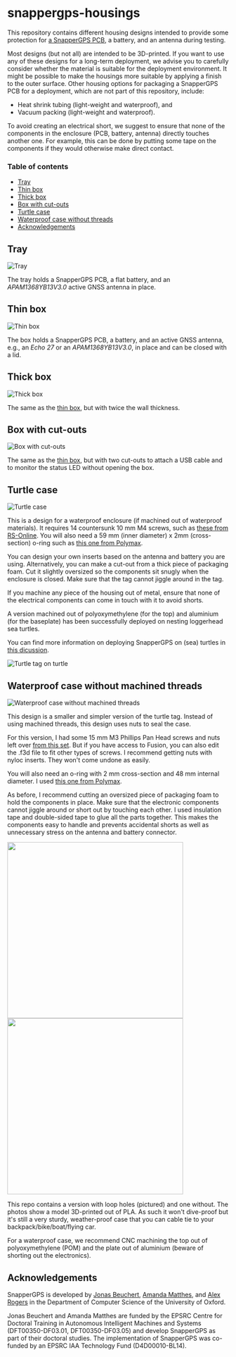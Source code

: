 # snappergps-housings

This repository contains different housing designs intended to provide some protection for [a SnapperGPS PCB](https://github.com/SnapperGPS/snappergps-pcb/), a battery, and an antenna during testing.

Most designs (but not all) are intended to be 3D-printed.
If you want to use any of these designs for a long-term deployment, we advise you to carefully consider whether the material is suitable for the deployment environment.
It might be possible to make the housings more suitable by applying a finish to the outer surface.
Other housing options for packaging a SnapperGPS PCB for a deployment, which are not part of this repository, include:
* Heat shrink tubing (light-weight and waterproof), and
* Vacuum packing (light-weight and waterproof).

To avoid creating an electrical short, we suggest to ensure that none of the components in the enclosure (PCB, battery, antenna) directly touches another one. For example, this can be done by putting some tape on the components if they would otherwise make direct contact.

### Table of contents

  * [Tray](#tray)
  * [Thin box](#thin-box)
  * [Thick box](#thick-box)
  * [Box with cut-outs](#box-with-cut-outs)
  * [Turtle case](#turtle-case)
  * [Waterproof case without threads](#waterproof-case-without-machined-threads)
  * [Acknowledgements](#acknowledgements)

## Tray

![Tray](images/snappergps-tray.png)

The tray holds a SnapperGPS PCB, a flat battery, and an *APAM1368YB13V3.0* active GNSS antenna in place.

## Thin box

![Thin box](images/snappergps-thin-box.png)

The box holds a SnapperGPS PCB, a battery, and an active GNSS antenna, e.g., an *Echo 27* or an *APAM1368YB13V3.0*, in place and can be closed with a lid.

## Thick box

![Thick box](images/snappergps-thick-box.png)

The same as the [thin box](thin-box), but with twice the wall thickness.

## Box with cut-outs

![Box with cut-outs](images/snappergps-box-with-cut-outs.png)

The same as the [thin box](thin-box), but with two cut-outs to attach a USB cable and to monitor the status LED without opening the box.

## Turtle case

![Turtle case](images/turtle_case_engineering_drawing.png)

This is a design for a waterproof enclosure (if machined out of waterproof materials). It requires 14 countersunk 10 mm M4 screws, such as [these from RS-Online](https://uk.rs-online.com/web/p/socket-screws/2328388). You will also need a 59 mm (inner diameter) x 2mm (cross-section) o-ring such as [this one from Polymax](https://www.polymax.co.uk/o-ring-59mm-id-x-2mm-cs-epdm-70-sha).

You can design your own inserts based on the antenna and battery you are using. Alternatively, you can make a cut-out from a thick piece of packaging foam. Cut it slightly oversized so the components sit snugly when the enclosure is closed. Make sure that the tag cannot jiggle around in the tag.

If you machine any piece of the housing out of metal, ensure that none of the electrical components can come in touch with it to avoid shorts.

A version machined out of polyoxymethylene (for the top) and aluminium (for the baseplate) has been successfully deployed on nesting loggerhead sea turtles.

You can find more information on deploying SnapperGPS on (sea) turtles in [this dicussion](https://github.com/orgs/SnapperGPS/discussions/4).

![Turtle tag on turtle](images/tag_on_turtle.jpg)


## Waterproof case without machined threads

![Waterproof case without machined threads](snappergps-waterproof-case-no-threads-2022/images/assembly.jpg)

This design is a smaller and simpler version of the turtle tag. Instead of using machined threads, this design uses nuts to seal the case.

For this version, I had some 15 mm M3 Phillips Pan Head screws and nuts left over [from this set](https://www.amazon.co.uk/gp/product/B08789D7M5). But if you have access to Fusion, you can also edit the .f3d file to fit other types of screws. I recommend getting nuts with nyloc inserts. They won't come undone as easily.

You will also need an o-ring with 2 mm cross-section and 48 mm internal diameter. I used [this one from Polymax](https://www.polymax.co.uk/o-ring-sizes-48mm-id-x-2mm-cs-nitrile-70-sha-fda).


As before, I recommend cutting an oversized piece of packaging foam to hold the components in place. Make sure that the electronic components cannot jiggle around or short out by touching each other. I used insulation tape and double-sided tape to glue all the parts together. This makes the components easy to handle and prevents accidental shorts as well as unnecessary stress on the antenna and battery connector.

<img src = "snappergps-waterproof-case-no-threads-2022/images/case.jpg" width ="400" /> <img src = "snappergps-waterproof-case-no-threads-2022/images/back.jpg" width ="400" />

This repo contains a version with loop holes (pictured) and one without. The photos show a model 3D-printed out of PLA. As such it won't dive-proof but it's still a very sturdy, weather-proof case that you can cable tie to your backpack/bike/boat/flying car.

For a waterproof case, we recommend CNC machining the top out of polyoxymethylene (POM) and the plate out of aluminium (beware of shorting out the electronics).

## Acknowledgements

SnapperGPS is developed by
[Jonas Beuchert](https://users.ox.ac.uk/~kell5462/),
[Amanda Matthes](https://amanda-matthes.github.io/), and
[Alex Rogers](https://www.cs.ox.ac.uk/people/alex.rogers/)
in the Department of Computer Science
of the University of Oxford.

Jonas Beuchert and Amanda Matthes are
funded by the EPSRC Centre for Doctoral Training in
Autonomous Intelligent Machines and Systems
(DFT00350-DF03.01, DFT00350-DF03.05) and develop
SnapperGPS as part of their doctoral studies.
The implementation of SnapperGPS 
was co-funded by an EPSRC IAA Technology Fund
(D4D00010-BL14).
